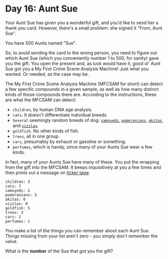 # Day 16: Aunt Sue

Your Aunt Sue has given you a wonderful gift, and you'd like to send her a thank
you card. However, there's a small problem: she signed it "From, Aunt Sue".

You have 500 Aunts named "Sue".

So, to avoid sending the card to the wrong person, you need to figure out which
Aunt Sue (which you conveniently number 1 to 500, for sanity) gave you the gift.
You open the present and, as luck would have it, good ol' Aunt Sue got you a My
First Crime Scene Analysis Machine! Just what you wanted. Or needed, as the case
may be.

The My First Crime Scene Analysis Machine (MFCSAM for short) can detect a few
specific compounds in a given sample, as well as how many distinct kinds of
those compounds there are. According to the instructions, these are what the
MFCSAM can detect:

- `children`, by human DNA age analysis.
- `cats`. It doesn't differentiate individual breeds.
- `Several` seemingly random breeds of dog:
  [`samoyeds`](https://en.wikipedia.org/wiki/Samoyed_%28dog%29),
  [`pomeranians`](https://en.wikipedia.org/wiki/Pomeranian_%28dog%29),
  [`akitas`](https://en.wikipedia.org/wiki/Akita_%28dog%29),
  and [`vizslas`](https://en.wikipedia.org/wiki/Vizsla).
- `goldfish`. No other kinds of fish.
- `trees`, all in one group.
- `cars`, presumably by exhaust or gasoline or something.
- `perfumes`, which is handy, since many of your Aunts Sue wear a few kinds.

In fact, many of your Aunts Sue have many of these. You put the wrapping from
the gift into the MFCSAM. It beeps inquisitively at you a few times and then
prints out a message on
[ticker tape](https://en.wikipedia.org/wiki/Ticker_tape):

```text
children: 3
cats: 7
samoyeds: 2
pomeranians: 3
akitas: 0
vizslas: 0
goldfish: 5
trees: 3
cars: 2
perfumes: 1
```

You make a list of the things you can remember about each Aunt Sue. Things
missing from your list aren't zero - you simply don't remember the value.

What is the **number** of the Sue that got you the gift?
